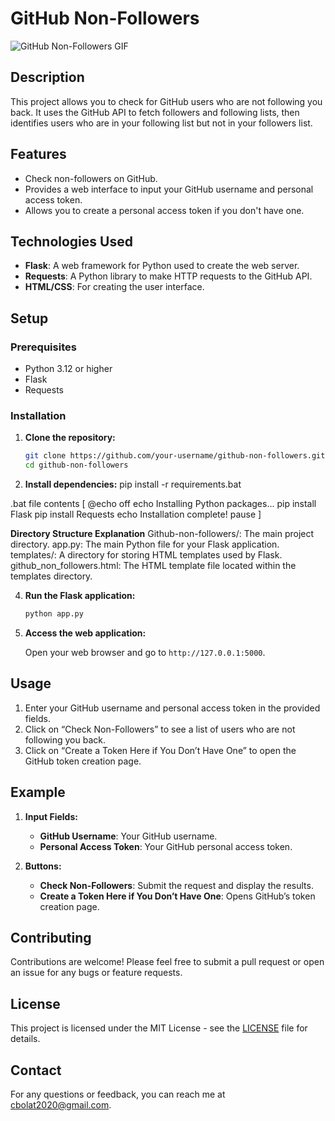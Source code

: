 # GitHub Non-Followers

</body>
</html>
 <div class="gif-container">
            <img src="GitHub_Non_Followers.gif" alt="GitHub Non-Followers GIF">
        </div>
    </div>

## Description

This project allows you to check for GitHub users who are not following you back. It uses the GitHub API to fetch followers and following lists, then identifies users who are in your following list but not in your followers list. 

## Features

- Check non-followers on GitHub.
- Provides a web interface to input your GitHub username and personal access token.
- Allows you to create a personal access token if you don't have one.

## Technologies Used

- **Flask**: A web framework for Python used to create the web server.
- **Requests**: A Python library to make HTTP requests to the GitHub API.
- **HTML/CSS**: For creating the user interface.

## Setup

### Prerequisites

- Python 3.12 or higher
- Flask
- Requests

### Installation

1. **Clone the repository:**

    ```bash
    git clone https://github.com/your-username/github-non-followers.git
    cd github-non-followers
    ```

2. **Install dependencies:**
   pip install -r requirements.bat
   
.bat file contents
 [ @echo off
echo Installing Python packages...
pip install Flask
pip install Requests
echo Installation complete!
pause ]

   **Directory Structure Explanation**
Github-non-followers/: The main project directory.
app.py: The main Python file for your Flask application.
templates/: A directory for storing HTML templates used by Flask.
github_non_followers.html: The HTML template file located within the templates directory.


   

4. **Run the Flask application:**

    ```bash
    python app.py
    ```

5. **Access the web application:**

    Open your web browser and go to `http://127.0.0.1:5000`.

## Usage

1. Enter your GitHub username and personal access token in the provided fields.
2. Click on “Check Non-Followers” to see a list of users who are not following you back.
3. Click on “Create a Token Here if You Don’t Have One” to open the GitHub token creation page.

## Example

1. **Input Fields:**
    - **GitHub Username**: Your GitHub username.
    - **Personal Access Token**: Your GitHub personal access token.

2. **Buttons:**
    - **Check Non-Followers**: Submit the request and display the results.
    - **Create a Token Here if You Don’t Have One**: Opens GitHub’s token creation page.

## Contributing

Contributions are welcome! Please feel free to submit a pull request or open an issue for any bugs or feature requests.

## License

This project is licensed under the MIT License - see the [LICENSE](LICENSE) file for details.

## Contact

For any questions or feedback, you can reach me at [cbolat2020@gmail.com](mailto:cbolat2020@gmail.com).

